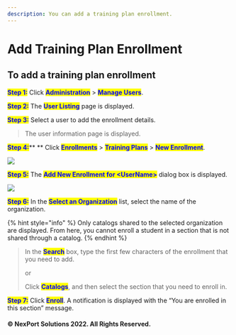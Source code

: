 ```yaml
---
description: You can add a training plan enrollment.
---
```


# Add Training Plan Enrollment

## To add a training plan enrollment

<mark style="color:blue;">**Step 1:**</mark>  Click <mark style="color:blue;">**Administration**</mark> > <mark style="color:blue;">**Manage Users**</mark>.

<mark style="color:blue;">**Step 2:**</mark>  The <mark style="color:blue;">**User Listing**</mark> page is displayed.

<mark style="color:blue;">**Step 3:**</mark>  Select a user to add the enrollment details.

> The user information page is displayed.

<mark style="color:blue;">**Step 4:**</mark>** ** Click <mark style="color:blue;">**Enrollments**</mark> > <mark style="color:blue;">**Training Plans**</mark> > <mark style="color:blue;">**New Enrollment**</mark>.

![](https://www.nexportcampus.com/Content/Guides/aweb/Content/Resources/Images/Manage\_Users/Enrollment\_TrainingPlans\_New\_550x116.png)

<mark style="color:blue;">**Step 5:**</mark>  The <mark style="color:blue;">**Add New Enrollment for \<UserName>**</mark> dialog box is displayed.

![](https://www.nexportcampus.com/Content/Guides/aweb/Content/Resources/Images/Manage\_Users/Enrollment\_Add%20New\_550x230.png)

<mark style="color:blue;">**Step 6:**</mark> In the <mark style="color:blue;">**Select an Organization**</mark> list, select the name of the organization.

{% hint style="info" %}
Only catalogs shared to the selected organization are displayed. From here, you cannot enroll a student in a section that is not shared through a catalog.
{% endhint %}

> In the <mark style="color:blue;">**Search**</mark> box, type the first few characters of the enrollment that you need to add.
>
> or
>
> Click <mark style="color:blue;">**Catalogs**</mark>, and then select the section that you need to enroll in.

<mark style="color:blue;">**Step 7:**</mark>  Click <mark style="color:blue;">**Enroll**</mark>. A notification is displayed with the “You are enrolled in this section” message.

#### © NexPort Solutions 2022. All Rights Reserved.
